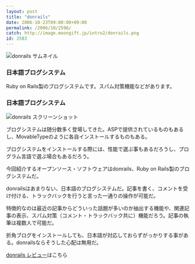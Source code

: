 ```yaml
---
layout: post
title: "donrails"
date: 2006-10-23T09:00:00+09:00
permalink: /2006/10/2596/
catch: http://image.moongift.jp/intro2/donrails.png
id: 2583
---
```

 ![donrails サムネイル](http://image.moongift.jp/intro2/donrails.t.png "donrails サムネイル")
  

### 日本語ブログシステム
  
Ruby on Rails製のブログシステムです。スパム対策機能などがあります。  
<!--more-->  

### 日本語ブログシステム
  

![donrails スクリーンショット](http://image.moongift.jp/intro2/donrails.png "donrails スクリーンショット")

  

ブログシステムは随分数多く登場してきた。ASPで提供されているものもあるし、MovableTypeのように各自インストールするものもある。

  

ブログシステムをインストールする際には、性能で選ぶ事もあるだろうし、プログラム言語で選ぶ場合もあるだろう。

  

今回紹介するオープンソース・ソフトウェアはdonrails、Ruby on Rails製のブログシステムだ。

  

donrailsはあまりない、日本語のブログシステムだ。記事を書く、コメントを受け付ける、トラックバックを行うと言った一通りの操作が可能だ。

  

特徴的なのは最近の記事からどういった話題が多いのか抽出する機能や、関連記事の表示、スパム対策（コメント・トラックバック共に）機能だろう。記事の執筆は複数人で可能だ。

  

折角ブログをインストールしても、日本語が対応しておらずがっかりする事がある。donrailsならそうした心配は無用だ。

  

[donrails レビュー](http://oss.moongift.jp/review/i-2597.html)はこちら

